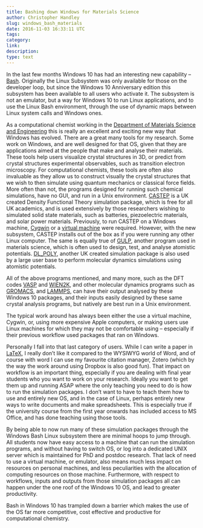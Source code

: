 ```yaml
---
title: Bashing down Windows for Materials Science
author: Christopher Handley
slug: windows_bash_materials
date: 2016-11-03 16:33:11 UTC
tags:
category:
link:
description:
type: text
---
```


In the last few months Windows 10 has had an interesting new capability – [Bash](http://www.walkingrandomly.com/?p=6187). Originally the Linux Subsystem was only available for those on the developer loop, but since the Windows 10 Anniversary edition this subsystem has been available to all users who activate it. The subsystem is not an emulator, but a way for Windows 10 to run Linux applications, and to use the Linux Bash environment, through the use of dynamic maps between Linux system calls and Windows ones.

As a computational chemist working in the [Department of Materials Science and Engineering](https://www.sheffield.ac.uk/materials) this is really an excellent and exciting new way that Windows has evolved.
There are a great many tools for my research. Some work on Windows, and are well designed for that OS, given that they are applications aimed at the people that make and analyse their materials. These tools help users visualize crystal structures in 3D, or predict from crystal structures experimental observables, such as transition electron microscopy. For computational chemists, these tools are often also invaluable as they allow us to construct visually the crystal structures that we wish to then simulate using quantum mechanics or classical force fields.
More often than not, the programs designed for running such chemical simulations, have no GUI, and run in a Unix environment. [CASTEP](http://www.castep.org/) is a UK created Density Functional Theory simulation package, which is free for all UK academics, and is used extensively by those researchers wishing to simulated solid state materials, such as batteries, piezoelectric materials, and solar power materials. Previously, to run CASTEP on a Windows machine, [Cygwin](https://www.cygwin.com/) or a [virtual machine](https://en.wikipedia.org/wiki/Virtual_machine) were required. However, with the new subsystem, CASTEP installs out of the box as if you were running any other Linux computer.
The same is equally true of [GULP](https://nanochemistry.curtin.edu.au/gulp/), another program used in materials science, which is often used to design, test, and analyse atomistic potentials. [DL_POLY](https://www.scd.stfc.ac.uk/Pages/DL_POLY.aspx), another UK created simulation package is also used by a large user base to perform molecular dynamics simulations using atomistic potentials.

All of the above programs mentioned, and many more, such as the DFT codes [VASP](https://www.vasp.at/) and [WIEN2K](http://susi.theochem.tuwien.ac.at/), and other molecular dynamics programs such as [GROMACS](http://www.gromacs.org/), and [LAMMPS](http://lammps.sandia.gov/), can have their output analysed by these Windows 10 packages, and their inputs easily designed by these same crystal analysis programs, but natively are best run in a Unix environment.

The typical work around has always been either the use a virtual machine, Cygwin, or, using more expensive Apple computers, or making users use Linux machines for which they may not be comfortable using – especially if their previous workflow used packages that ran on Windows.

Personally I fall into that last category of users. While I can write a paper in [LaTeX](https://www.latex-project.org/), I really don’t like it compared to the WYSIWYG world of Word, and of course with word I can use my favourite citation manager, Zotero (which by the way the work around using Dropbox is also good fun). That impact on workflow is an important thing, especially if you are dealing with final year students who you want to work on your research. Ideally you want to get them up and running ASAP where the only teaching you need to do is how to run the simulation packages. I don’t want to have to teach them how to use and entirely new OS, and in the case of Linux, perhaps entirely new ways to write documents and make spreadsheets. This is especially true if the university course from the first year onwards has included access to MS Office, and has done teaching using those tools.

By being able to now run many of these simulation packages through the Windows Bash Linux subsystem there are minimal hoops to jump through. All students now have easy access to a machine that can run the simulation programs, and without having to switch OS, or log into a dedicated UNIX server which is maintained for PhD and postdoc research. That lack of need to use a virtual machine, or emulator, also means much less impact on resources on personal machines, and less peculiarities with the allocation of computing resources on those machine. Furthermore, with respect to workflows, inputs and outputs from those simulation packages all can happen under the one roof of the Windows 10 OS, and lead to greater productivity.

Bash in Windows 10 has trampled down a barrier which makes the use of the OS far more competitive, cost effective and productive for computational chemistry.
